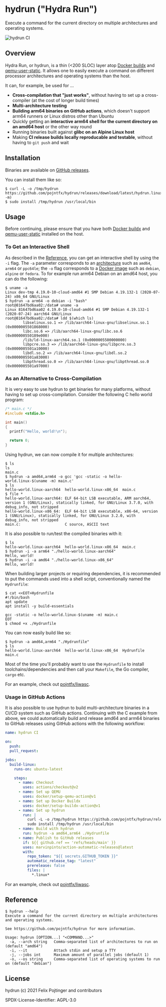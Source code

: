 # hydrun ("Hydra Run")

Execute a command for the current directory on multiple architectures and operating systems.

![hydrun CI](https://github.com/pojntfx/hydrun/workflows/hydrun%20CI/badge.svg)

## Overview

Hydra Run, or hydrun, is a thin (<200 SLOC) layer atop [Docker buildx](https://github.com/docker/buildx) and [qemu-user-static](https://github.com/multiarch/qemu-user-static). It allows one to easily execute a command on different processor architectures and operating systems than the host.

It can, for example, be used for ...

- **Cross-compilation that "just works"**, without having to set up a cross-compiler (at the cost of longer build times)
- **Multi-architecture testing**
- **Building arm64 binaries on GitHub actions**, which doesn't support arm64 runners or Linux distros other than Ubuntu
- Quickly getting an **interactive arm64 shell for the current directory on an amd64 host** or the other way round
- Running binaries built against **glibc on an Alpine Linux host**
- Making **CI release builds locally reproducable and testable**, without having to `git push` and wait

## Installation

Binaries are available on [GitHub releases](https://github.com/pojntfx/hydrun/releases).

You can install them like so:

```shell
$ curl -L -o /tmp/hydrun https://github.com/pojntfx/hydrun/releases/download/latest/hydrun.linux-$(uname -m)
$ sudo install /tmp/hydrun /usr/local/bin
```

## Usage

Before continuing, please ensure that you have both [Docker buildx](https://github.com/docker/buildx) and [qemu-user-static](https://github.com/multiarch/qemu-user-static) installed on the host.

### To Get an Interactive Shell

As described in the [Reference](#Reference), you can get an interactive shell by using the `-i` flag. The `-a` parameter corresponds to an [architecture](https://www.docker.com/blog/multi-platform-docker-builds/) such as `amd64`, `arm64` or `ppc64le`; the `-o` flag corresponds to a [Docker image](https://hub.docker.com/search?q=&type=image) such as `debian`, `alpine` or `fedora`. To for example run arm64 Debian on an amd64 host, you can do the following:

```shell
$ uname -a
Linux dev-tmp 4.19.0-10-cloud-amd64 #1 SMP Debian 4.19.132-1 (2020-07-24) x86_64 GNU/Linux
$ hydrun -a arm64 -o debian -i "bash"
root@81647bd6aa02:/data# uname -a
Linux 81647bd6aa02 4.19.0-10-cloud-amd64 #1 SMP Debian 4.19.132-1 (2020-07-24) aarch64 GNU/Linux
root@81647bd6aa02:/data# ldd $(which ls)
        libselinux.so.1 => /lib/aarch64-linux-gnu/libselinux.so.1 (0x0000005501868000)
        libc.so.6 => /lib/aarch64-linux-gnu/libc.so.6 (0x000000550189e000)
        /lib/ld-linux-aarch64.so.1 (0x0000005500000000)
        libpcre.so.3 => /lib/aarch64-linux-gnu/libpcre.so.3 (0x0000005501a10000)
        libdl.so.2 => /lib/aarch64-linux-gnu/libdl.so.2 (0x0000005501a83000)
        libpthread.so.0 => /lib/aarch64-linux-gnu/libpthread.so.0 (0x0000005501a97000)
```

### As an Alternative to Cross-Compilation

It is very easy to use hydrun to get binaries for many platforms, without having to set up cross-compilation. Consider the following C hello world program:

```c
/* main.c */
#include <stdio.h>

int main()
{
  printf("Hello, world!\n");

  return 0;
}
```

Using hydrun, we can now compile it for multiple architectures:

```shell
$ ls
ls
main.c
$ hydrun -a amd64,arm64 -o gcc 'gcc -static -o hello-world.linux-$(uname -m) main.c'
$ ls
hello-world.linux-aarch64  hello-world.linux-x86_64  main.c
$ file *
hello-world.linux-aarch64: ELF 64-bit LSB executable, ARM aarch64, version 1 (GNU/Linux), statically linked, for GNU/Linux 3.7.0, with debug_info, not stripped
hello-world.linux-x86_64:  ELF 64-bit LSB executable, x86-64, version 1 (GNU/Linux), statically linked, for GNU/Linux 3.2.0, with debug_info, not stripped
main.c:                    C source, ASCII text
```

It is also possible to run/test the compiled binaries with it:

```shell
$ ls
hello-world.linux-aarch64  hello-world.linux-x86_64  main.c
$ hydrun -i -a arm64 "./hello-world.linux-aarch64"
Hello, world!
$ hydrun -i -a amd64 "./hello-world.linux-x86_64"
Hello, world!
```

When building larger projects or requiring dependencies, it is recommended to put the commands used into a shell script, conventionally named the `Hydrunfile`:

```
$ cat <<EOT>Hydrunfile
#!/bin/bash
apt update
apt install -y build-essentials

gcc -static -o hello-world.linux-$(uname -m) main.c
EOT
$ chmod +x ./Hydrunfile
```

You can now easily build like so:

```shell
$ hydrun -a amd64,arm64 "./Hydrunfile"
$ ls
hello-world.linux-aarch64  hello-world.linux-x86_64  Hydrunfile  main.c
```

Most of the time you'll probably want to use the `Hydrunfile` to install toolchains/dependencies and then call your `Makefile`, the Go compiler, `cargo` etc.

For an example, check out [pojntfx/liwasc](https://github.com/pojntfx/liwasc).

### Usage in GitHub Actions

It is also possible to use hydrun to build multi-architecture binaries in a CI/CD system such as GitHub actions. Continuing with the C example from above, we could automatically build and release amd64 and arm64 binaries to GitHub releases using GitHub actions with the following workflow:

```yaml
name: hydrun CI

on:
  push:
  pull_request:

jobs:
  build-linux:
    runs-on: ubuntu-latest

    steps:
      - name: Checkout
        uses: actions/checkout@v2
      - name: Set up QEMU
        uses: docker/setup-qemu-action@v1
      - name: Set up Docker Buildx
        uses: docker/setup-buildx-action@v1
      - name: Set up hydrun
        run: |
          curl -L -o /tmp/hydrun https://github.com/pojntfx/hydrun/releases/download/latest/hydrun.linux-$(uname -m)
          sudo install /tmp/hydrun /usr/local/bin
      - name: Build with hydrun
        run: hydrun -a amd64,arm64 ./Hydrunfile
      - name: Publish to GitHub releases
        if: ${{ github.ref == 'refs/heads/main' }}
        uses: marvinpinto/action-automatic-releases@latest
        with:
          repo_token: "${{ secrets.GITHUB_TOKEN }}"
          automatic_release_tag: "latest"
          prerelease: false
          files: |
            *.linux*
```

For an example, check out [pojntfx/liwasc](https://github.com/pojntfx/liwasc).

## Reference

```shell
$ hydrun --help
Execute a command for the current directory on multiple architectures and operating systems.

See https://github.com/pojntfx/hydrun for more information.

Usage: hydrun [OPTION...] "<COMMAND...>"
  -a, --arch string   Comma-separated list of architectures to run on (default "amd64")
  -i, --it            Attach stdin and setup a TTY
  -j, --jobs int      Maximum amount of parallel jobs (default 1)
  -o, --os string     Comma-separated list of operating systems to run on (default "debian")
```

## License

hydrun (c) 2021 Felix Pojtinger and contributors

SPDX-License-Identifier: AGPL-3.0
